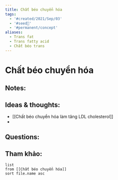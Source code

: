 ```yaml
---
title: Chất béo chuyển hóa
tags:
  - '#created/2021/Sep/03'
  - '#seed🥜'
  - '#permanent/concept'
aliases:
  - Trans fat
  - Trans fatty acid
  - Chất béo trans
---
```

# Chất béo chuyển hóa

## Notes:


## Ideas & thoughts:
- [[Chất béo chuyển hóa làm tăng LDL cholesterol]]
- 
## Questions:


## Tham khảo:
```dataview
list
from [[Chất béo chuyển hóa]]
sort file.name asc
```